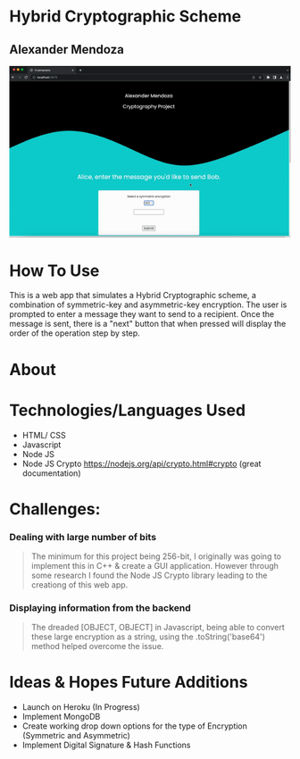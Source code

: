 # Hybrid Cryptographic Scheme 
## Alexander Mendoza

![](https://github.com/mendoska/cryptography-project/blob/main/cryptography-demo.gif)


# How To Use

This is a web app that simulates a Hybrid Cryptographic scheme, a combination of symmetric-key and asymmetric-key encryption. The user is prompted to enter a message they want to send to a recipient. Once the message is sent, there is a "next" button that when pressed will display the order of the operation step by step. 


# About



# Technologies/Languages Used
* HTML/ CSS
* Javascript
* Node JS
* Node JS Crypto https://nodejs.org/api/crypto.html#crypto (great documentation)

# Challenges:

### Dealing with large number of bits
> The minimum for this project being 256-bit, I originally was going to implement this in C++ & create a GUI application. However through some research I found the Node JS Crypto library leading to the creationg of this web app.

### Displaying information from the backend
> The dreaded [OBJECT, OBJECT] in Javascript, being able to convert these large encryption as a string, using the .toString('base64') method helped overcome the issue.



# Ideas & Hopes Future Additions 
* Launch on Heroku (In Progress)
* Implement MongoDB
* Create working drop down options for the type of Encryption (Symmetric and Asymmetric)
* Implement Digital Signature & Hash Functions

